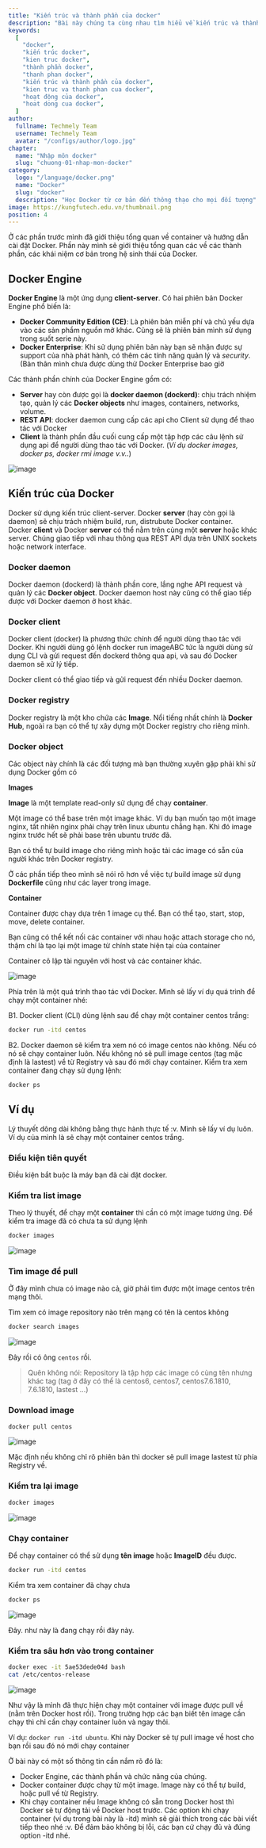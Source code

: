 ```yaml
---
title: "Kiến trúc và thành phần của docker"
description: "Bài này chúng ta cùng nhau tìm hiểu về kiến trúc và thành phần sâu bên trong của docker xem chúng hoạt động như thế nào nhé."
keywords:
  [
    "docker",
    "kiến trúc docker",
    "kien truc docker",
    "thành phần docker",
    "thanh phan docker",
    "kiến trúc và thành phần của docker",
    "kien truc va thanh phan cua docker",
    "hoạt động của docker",
    "hoat dong cua docker",
  ]
author:
  fullname: Techmely Team
  username: Techmely Team
  avatar: "/configs/author/logo.jpg"
chapter:
  name: "Nhập môn docker"
  slug: "chuong-01-nhap-mon-docker"
category:
  logo: "/language/docker.png"
  name: "Docker"
  slug: "docker"
  description: "Học Docker từ cơ bản đến thông thạo cho mọi đối tượng"
image: https://kungfutech.edu.vn/thumbnail.png
position: 4
---
```


Ở các phần trước mình đã giới thiệu tổng quan về container và hướng dẫn cài đặt Docker. Phần này mình sẽ giới thiệu tổng quan các về các thành phần, các khái niệm cơ bản trong hệ sinh thái của Docker.

## Docker Engine

**Docker Engine** là một ứng dụng **client-server**. Có hai phiên bản Docker Engine phổ biến là:

- **Docker Community Edition (CE)**: Là phiên bản miễn phí và chủ yếu dựa vào các sản phầm nguồn mở khác. Cũng sẽ là phiên bản mình sử dụng trong suốt serie này.
- **Docker Enterprise**: Khi sử dụng phiên bản này bạn sẽ nhận được sự support của nhà phát hành, có thêm các tính năng quản lý và _security_. (Bản thân mình chưa được dùng thử Docker Enterprise bao giờ

Các thành phần chính của Docker Engine gồm có:

- **Server** hay còn được gọi là **docker daemon (dockerd)**: chịu trách nhiệm tạo, quản lý các **Docker objects** như images, containers, networks, volume.
- **REST API**: docker daemon cung cấp các api cho Client sử dụng để thao tác với Docker
- **Client** là thành phần đầu cuối cung cấp một tập hợp các câu lệnh sử dụng api để người dùng thao tác với Docker. (_Ví dụ docker images, docker ps, docker rmi image v.v.._)

![image](https://user-images.githubusercontent.com/29374426/118499185-e314f400-b750-11eb-91df-0d16bababc76.png)

## Kiến trúc của Docker

Docker sử dụng kiến trúc client-server. Docker **server** (hay còn gọi là daemon) sẽ chịu trách nhiệm build, run, distrubute Docker container. Docker **client** và Docker **server** có thể nằm trên cùng một **server** hoặc khác server. Chúng giao tiếp với nhau thông qua REST API dựa trên UNIX sockets hoặc network interface.

### Docker daemon

Docker daemon (dockerd) là thành phần core, lắng nghe API request và quản lý các **Docker object**. Docker daemon host này cũng có thể giao tiếp được với Docker daemon ở host khác.

### Docker client

Docker client (docker) là phương thức chính để người dùng thao tác với Docker. Khi người dùng gõ lệnh docker run imageABC tức là người dùng sử dụng CLI và gửi request đến dockerd thông qua api, và sau đó Docker daemon sẽ xử lý tiếp.

Docker client có thể giao tiếp và gửi request đến nhiều Docker daemon.

### Docker registry

Docker registry là một kho chứa các **Image**. Nổi tiếng nhất chính là **Docker Hub**, ngoài ra bạn có thể tự xây dựng một Docker registry cho riêng mình.

### Docker object

Các object này chính là các đối tượng mà bạn thường xuyên gặp phải khi sử dụng Docker gồm có

**Images**

**Image** là một template read-only sử dụng để chạy **container**.

Một image có thể base trên một image khác. Ví dụ bạn muốn tạo một image nginx, tất nhiên nginx phải chạy trên linux ubuntu chẳng hạn. Khi đó image nginx trước hết sẽ phải base trên ubuntu trước đã.

Bạn có thể tự build image cho riêng mình hoặc tải các image có sẵn của người khác trên Docker registry.

Ở các phần tiếp theo mình sẽ nói rõ hơn về việc tự build image sử dụng **Dockerfile** cũng như các layer trong image.

**Container**

Container được chạy dựa trên 1 image cụ thể. Bạn có thể tạo, start, stop, move, delete container.

Bạn cũng có thể kết nối các container với nhau hoặc attach storage cho nó, thậm chí là tạo lại một image từ chính state hiện tại của container

Container cô lập tài nguyên với host và các container khác.

![image](https://user-images.githubusercontent.com/29374426/118499262-f58f2d80-b750-11eb-8261-deb2db7cc238.png)

Phía trên là một quá trình thao tác với Docker. Mình sẽ lấy ví dụ quá trình để chạy một container nhé:

B1. Docker client (CLI) dùng lệnh sau để chạy một container centos trắng:

```bash
docker run -itd centos
```

B2. Docker daemon sẽ kiểm tra xem nó có image centos nào không. Nếu có nó sẽ chạy container luôn. Nếu không nó sẽ pull image centos (tag mặc định là lastest) về từ Registry và sau đó mới chạy container. Kiểm tra xem container đang chạy sử dụng lệnh:

```bash
docker ps
```

## Ví dụ

Lý thuyết dông dài không bằng thực hành thực tế :v. Mình sẽ lấy ví dụ luôn. Ví dụ của mình là sẽ chạy một container centos trắng.

### Điều kiện tiên quyết

Điều kiện bắt buộc là máy bạn đã cài đặt docker.

### Kiểm tra list image

Theo lý thuyết, để chạy một **container** thì cần có một image tương ứng. Để kiểm tra image đã có chưa ta sử dụng lệnh

```bash
docker images
```

![image](https://user-images.githubusercontent.com/29374426/118499300-fde76880-b750-11eb-822d-f867fd58fb25.png)

### Tìm image để pull

Ở đây mình chưa có image nào cả, giờ phải tìm được một image centos trên mạng thôi.

Tìm xem có image repository nào trên mạng có tên là centos không

```bash
docker search images
```

![image](https://user-images.githubusercontent.com/29374426/118499348-0c358480-b751-11eb-8a22-ec5c330712e5.png)

Đây rồi có ông `centos` rồi.

> Quên không nói: Repository là tập hợp các image có cùng tên nhưng khác tag (tag ở đây có thể là centos6, centos7, centos7.6.1810, 7.6.1810, lastest …)

### Download image

```bash
docker pull centos
```

![image](https://user-images.githubusercontent.com/29374426/118499389-148dbf80-b751-11eb-8c8d-f3391e417055.png)

Mặc định nếu không chỉ rõ phiên bản thì docker sẽ pull image lastest từ phía Registry về.

### Kiểm tra lại image

```bash
docker images
```

![image](https://user-images.githubusercontent.com/29374426/118499419-1c4d6400-b751-11eb-9f7b-42ffefce31d5.png)

### Chạy container

Để chạy container có thể sử dụng **tên image** hoặc **ImageID** đều được.

```bash
docker run -itd centos
```

Kiểm tra xem container đã chạy chưa

```bash
docker ps
```

![image](https://user-images.githubusercontent.com/29374426/118499456-25d6cc00-b751-11eb-8cc2-d90894b6a529.png)

Đây. như này là đang chạy rồi đây này.

### Kiểm tra sâu hơn vào trong container

```bash
docker exec -it 5ae53dede04d bash
cat /etc/centos-release
```

![image](https://user-images.githubusercontent.com/29374426/118499503-338c5180-b751-11eb-98e8-037cf4eab96b.png)

Như vậy là mình đã thực hiện chạy một container với image được pull về (nằm trên Docker host rồi). Trong trường hợp các bạn biết tên image cần chạy thì chỉ cần chạy container luôn và ngay thôi.

Ví dụ: `docker run -itd ubuntu`. Khi này Docker sẽ tự pull image về host cho bạn rồi sau đó nó mới chạy container

Ở bài này có một số thông tin cần nắm rõ đó là:

- Docker Engine, các thành phần và chức năng của chúng.
- Docker container được chạy từ một image. Image này có thể tự build, hoặc pull về từ Registry.
- Khi chạy container nếu Image không có sẵn trong Docker host thì Docker sẽ tự động tải về Docker host trước. Các option khi chạy container (ví dụ trong bài này là -itd) mình sẽ giải thích trong các bài viết tiếp theo nhé :v. Để đảm bảo không bị lỗi, các bạn cứ chạy đủ và đúng option -itd nhé.
